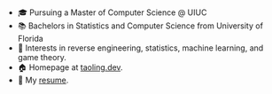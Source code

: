 

- 🎓  Pursuing a Master of Computer Science @ UIUC
- 📚  Bachelors in Statistics and Computer Science from University of Florida
- 🔭  Interests in reverse engineering, statistics, machine learning, and game theory.
- 🏠  Homepage at [taoling.dev](https://taoling.dev/).
- 💬  My [resume](https://drive.google.com/file/d/1BS8t4patH_ZVAhj-ZsPkowxXX4QIqM9V/view).


<!--
**syferfyre/syferfyre** is a ✨ _special_ ✨ repository because its `README.md` (this file) appears on your GitHub profile.

<img src="https://github-readme-stats.vercel.app/api?username=syferfyre&show_icons=true" alt="logo" height="160" align="right" style="margin: 5px; margin-bottom: 20px;" />

Here are some ideas to get you started:

- 🔭 I’m currently working on ...
- 🌱 I’m currently learning ...
- 👯 I’m looking to collaborate on ...
- 🤔 I’m looking for help with ...
- 💬 Ask me about ...
- 📫 How to reach me: ...
- 😄 Pronouns: ...
- ⚡ Fun fact: ...
-->
